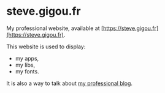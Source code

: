 # steve.gigou.fr

My professional website, available at [https://steve.gigou.fr](https://steve.gigou.fr).

This website is used to display:
* my apps,
* my libs,
* my fonts.

It is also a way to talk about [my professional blog](https://sgigou.github.io).